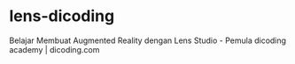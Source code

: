 # lens-dicoding
Belajar Membuat Augmented Reality dengan Lens Studio - Pemula
dicoding academy | dicoding.com
